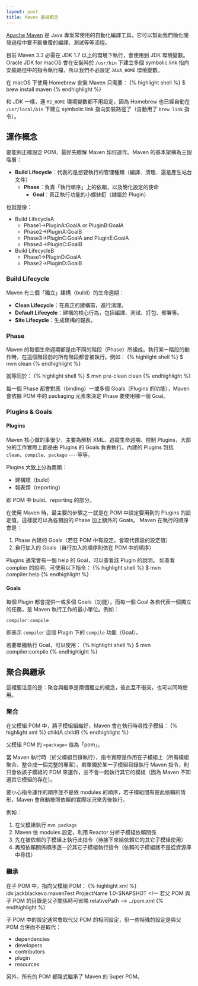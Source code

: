 ```yaml
---
layout: post
title: Maven 基礎概念
---
```


[Apache Maven](http://maven.apache.org/) 是 Java 專案常使用的自動化編譯工具，它可以幫助我們簡化開發過程中要不斷重覆的編譯、測試等等流程。

目前 Maven 3.3 必需在 JDK 1.7 以上的環境下執行，會使用到 JDK 環境變數。Oracle JDK for macOS 會在安裝時於 `/usr/bin` 下建立多個 symbolic link 指向安裝路徑中的指令執行檔，所以我們不必設定 `JAVA_HOME` 環境變數。

在 macOS 下使用 Homebrew 安裝 Maven 只需要：
{% highlight shell %}
$ brew install maven
{% endhighlight %}

和 JDK 一樣，連 `M2_HOME` 環境變數都不用設定，因為 Homebrew 也已經自動在 `/usr/local/bin` 下建立 symbolic link 指向安裝路徑了（自動用了 `brew link` 指令）。

## 運作概念要能夠正確設定 POM，最好先瞭解 Maven 如何運作。Maven 的基本架構為三個階層：
* __Build Lifecycle__：代表的是想要執行的管理種類（編譯、清理、還是產生站台文件）	* __Phase__：負責「執行順序」上的依賴，以及簡化設定的使命		* __Goal__：真正執行功能的小螺絲釘（隸屬於 Plugin）也就是像：* Build LifecycleA	* Phase1→PluginA:GoalA or PluginB:GoalA	* Phase2→PluginA:GoalB	* Phase3→PluginC:GoalA and PluginE:GoalA	* Phase4→PluginC:GoalB* Build LifecycleB	* Phase1→PluginD:GoalA	* Phase2→PluginD:GoalB### Build Lifecycle
Maven 有三個「獨立」建構（build）的生命週期：
* __Clean Lifecycle__：在真正的建構前，進行清理。* __Default Lifecycle__：建構的核心行為，包括編譯、測試、打包、部署等。* __Site Lifecycle__：生成建構的報表。### Phase
Maven 的每個生命週期都是由不同的階段（Phase）所組成。執行某一階段的動作時，在這個階段前的所有階段都會被執行。例如：
{% highlight shell %}
$ mvn clean
{% endhighlight %}

就等同於：
{% highlight shell %}
$ mvn pre-clean clean
{% endhighlight %}

每一個 Phase 都會對應（binding）一或多個 Goals（Plugins 的功能），Maven 會依據 POM 中的 packaging 元素來決定 Phase 要使用哪一個 Goal。

### Plugins & Goals
#### PluginsMaven 核心做的事很少，主要為解析 XML、追蹤生命週期、控制 Plugins，大部分的工作實際上都是由 Plugins 的 Goals 負責執行。內建的 Plugins 包括 `clean`、`compile`、`package`⋯⋯等等。

Plugins 大致上分為兩類：
* 建構類（build）* 報表類（reporting）
即 POM 中 build、reporting 的部分。在使用 Maven 時，最主要的步驟之一就是在 POM 中設定要用到的 Plugins 的設定值，這樣就可以為各預設的 Phase 加上額外的 Goals。Maven 在執行的順序會是：1. Phase 內建的 Goals（若在 POM 中有設定，會取代預設的設定值）2. 自行加入的 Goals（自行加入的順序則依在 POM 中的順序）Plugins 通常會有一個 help 的 Goal，可以查看該 Plugin 的說明。如查看 complier 的說明，可使用以下指令：
{% highlight shell %}$ mvn compiler:help{% endhighlight %}

#### Goals每個 Plugin 都會提供一或多個 Goals（功能），而每一個 Goal 各自代表一個獨立的任務，是 Maven 執行工作的最小單位。例如：
`compiler:compile`即表示 `compiler` 這個 Plugin 下的 `compile` 功能（Goal）。若要單獨執行 Goal，可以使用：
{% highlight shell %}$ mvn compiler:compile{% endhighlight %}

## 聚合與繼承
這裡要注意的是：聚合與繼承是兩個獨立的概念，彼此互不衝突，也可以同時使用。

### 聚合
在父模組 POM 中，將子模組組織好，Maven 會在執行時尋找子模組：
{% highlight xml %}
<modules>
	<!-- 子模組的「路徑」 -->
	<module>childA</module>
	<module>childB</module>
</modules>
{% endhighlight %}

父模組 POM 的 `<package>` 值為「pom」。

當 Maven 執行時（於父模組目錄執行），指令實際是作用在子模組上（所有模組聚合、整合成一個完整的專案）。若單獨於某一子模組目錄執行 Maven 指令，則只會依該子模組的 POM 來運作，並不會一起執行其它的模組（因為 Maven 不知道其它模組的存在）。

要小心指令運作的順序並不是依 modules 的順序，若子模組間有彼此依賴的情形，Maven 會自動按照依賴的實際狀況來先後執行。

例如：

1. 在父模組執行 `mvn package`
2. Maven 依 modules 設定，利用 Reactor 分析子模組依賴關係
3. 先在被依賴的子模組上執行此指令（待接下來給依賴它的其它子模組使用）
4. 再照依賴關係順序逐一於其它子模組執行指令（依賴的子模組就不是從資源庫中尋找）

### 繼承
在子 POM 中，指向父模組 POM：
{% highlight xml %}
<parent>
	<groupId>idv.jackblackevo.mavenTest</groupId>
	<artifactId>ProjectName</artifactId>
	<version>1.0-SNAPSHOT</version>
	<!— 若父 POM 與子 POM 的目錄是父子關係時可省略 relativePath -->
	<relativePath>../pom.xml</relativePath>
</parent>
{% endhighlight %}

子 POM 中的設定通常會取代父 POM 的相同設定，但一些特殊的設定是與父 POM 合併而不是取代：

* dependencies
* developers
* contributors
* plugin
* resources

另外，所有的 POM 都隱式繼承了 Maven 的 Super POM。
